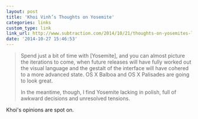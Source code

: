 ```yaml
---
layout: post
title: 'Khoi Vinh’s Thoughts on Yosemite'
categories: links
custom_type: link
link_url: http://www.subtraction.com/2014/10/21/thoughts-on-yosemites-look-and-feel/
date: '2014-10-27 15:46:53'
---
```

> Spend just a bit of time with [Yosemite], and you can almost picture the iterations to come, when future releases will have fully worked out the visual language and the gestalt of the interface will have cohered to a more advanced state. OS X Balboa and OS X Palisades are going to look great.
>
> In the meantime, though, I find Yosemite lacking in polish, full of awkward decisions and unresolved tensions.

Khoi's opinions are spot on.